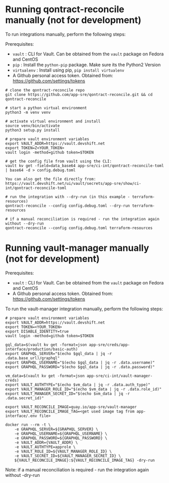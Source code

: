 # Running qontract-reconcile manually (not for development)

To run integrations manually, perform the following steps:

Prerequisites: 
- `vault` : CLI for Vault. Can be obtained from the `vault` package on Fedora and CentOS
- `pip` : Install the `python-pip` package. Make sure its the Python2 Version
- `virtualenv` : Install using pip, `pip install virtualenv`
- A Github personal access token. Obtained from: https://github.com/settings/tokens

```
# clone the qontract-reconcile repo
git clone https://github.com/app-sre/qontract-reconcile.git && cd qontract-reconcile

# start a python virtual environment
python3 -m venv venv

# activate virtual environment and install
source venv/bin/activate
python3 setup.py install

# prepare vault environment variables
export VAULT_ADDR=https://vault.devshift.net
export TOKEN=Z<YOUR_TOKEN>
vault login -method=github token=$TOKEN

# get the config file from vault using the CLI:
vault kv get -field=data_base64 app-sre/ci-int/qontract-reconcile-toml | base64 -d > config.debug.toml

You can also get the file directly from: https://vault.devshift.net/ui/vault/secrets/app-sre/show/ci-int/qontract-reconcile-toml

# run the integration with --dry-run (in this example - terraform-resources)
qontract-reconcile --config config.debug.toml --dry-run terraform-resources

# if a manual reconciliation is required - run the integration again without --dry-run
qontract-reconcile --config config.debug.toml terraform-resources
```

# Running vault-manager manually (not for development)

Prerequisites: 
- `vault` : CLI for Vault. Can be obtained from the `vault` package on Fedora and CentOS
- A Github personal access token. Obtained from: https://github.com/settings/tokens

To run the vault-manager integration manually, perform the following steps:
```
# prepare vault environment variables
export VAULT_ADDR=https://vault.devshift.net
export TOKEN=<YOUR_TOKEN>
export DISABLE_IDENTITY=true
vault login -method=github token=$TOKEN

gql_data=$(vault kv get -format=json app-sre/creds/app-interface/production/basic-auth)
export GRAPHQL_SERVER="$(echo $gql_data | jq -r .data.base_url)/graphql"
export GRAPHQL_USERNAME="$(echo $gql_data | jq -r .data.username)"
export GRAPHQL_PASSWORD="$(echo $gql_data | jq -r .data.password)"

vm_data=$(vault kv get -format=json app-sre/ci-int/vault-manager-creds)
export VAULT_AUTHTYPE="$(echo $vm_data | jq -r .data.auth_type)"
export VAULT_MANAGER_ROLE_ID="$(echo $vm_data | jq -r .data.role_id)"
export VAULT_MANAGER_SECRET_ID="$(echo $vm_data | jq -r .data.secret_id)"

export VAULT_RECONCILE_IMAGE=quay.io/app-sre/vault-manager
export VAULT_RECONCILE_IMAGE_TAG=<get used image tag from app-interface/.env file>

docker run --rm -t \
    -e GRAPHQL_SERVER=${GRAPHQL_SERVER} \
    -e GRAPHQL_USERNAME=${GRAPHQL_USERNAME} \
    -e GRAPHQL_PASSWORD=${GRAPHQL_PASSWORD} \
    -e VAULT_ADDR={VAULT_ADDR} \
    -e VAULT_AUTHTYPE=approle \
    -e VAULT_ROLE_ID=${VAULT_MANAGER_ROLE_ID} \
    -e VAULT_SECRET_ID=${VAULT_MANAGER_SECRET_ID} \
    ${VAULT_RECONCILE_IMAGE}:${VAULT_RECONCILE_IMAGE_TAG} -dry-run
```
Note: if a manual reconciliation is required - run the integration again without -dry-run
